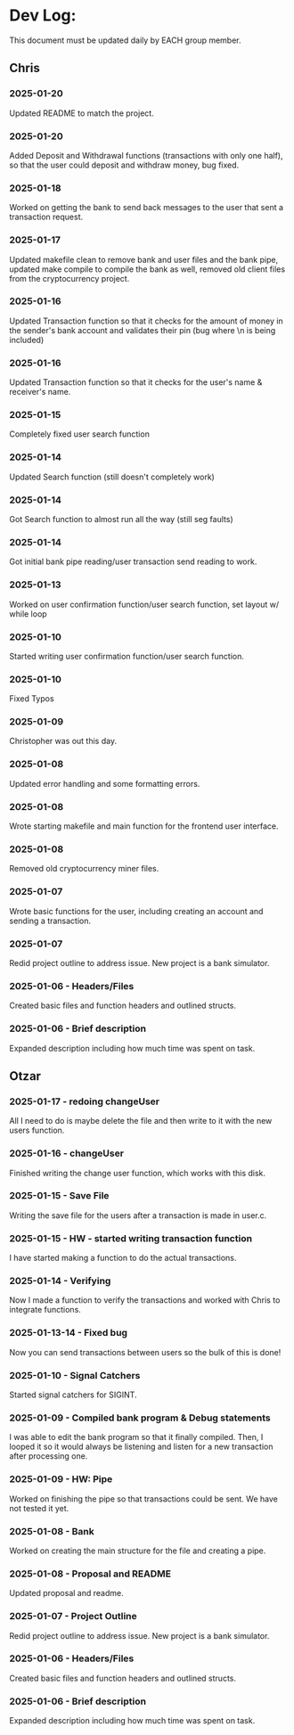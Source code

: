 # Dev Log:

This document must be updated daily by EACH group member.

## Chris
### 2025-01-20
Updated README to match the project.
### 2025-01-20
Added Deposit and Withdrawal functions (transactions with only one half), so that the user could deposit and withdraw money, bug fixed.
### 2025-01-18
Worked on getting the bank to send back messages to the user that sent a transaction request.
### 2025-01-17
Updated makefile clean to remove bank and user files and the bank pipe, updated make compile to compile the bank as well, removed old client files from the cryptocurrency project.
### 2025-01-16
Updated Transaction function so that it checks for the amount of  money in the sender's bank account and validates their pin (bug where \n is being included)
### 2025-01-16
Updated Transaction function so that it checks for the user's name & receiver's name.
### 2025-01-15
Completely fixed user search function
### 2025-01-14
Updated Search function (still doesn't completely work)
### 2025-01-14
Got Search function to almost run all the way (still seg faults)
### 2025-01-14
Got initial bank pipe reading/user transaction send reading to work.
### 2025-01-13
Worked on user confirmation function/user search function, set layout w/ while loop
### 2025-01-10
Started writing user confirmation function/user search function.
### 2025-01-10
Fixed Typos
### 2025-01-09
Christopher was out this day.
### 2025-01-08
Updated error handling and some formatting errors.
### 2025-01-08
Wrote starting makefile and main function for the frontend user interface.
### 2025-01-08
Removed old cryptocurrency miner files.
### 2025-01-07
Wrote basic functions for the user, including creating an account and sending a transaction.
### 2025-01-07
Redid project outline to address issue. New project is a bank simulator.
### 2025-01-06 - Headers/Files
Created basic files and function headers and outlined structs.
### 2025-01-06 - Brief description
Expanded description including how much time was spent on task.

## Otzar
### 2025-01-17 - redoing changeUser
All I need to do is maybe delete the file and then write to it with the new users function.
### 2025-01-16 - changeUser
Finished writing the change user function, which works with this disk.
### 2025-01-15 - Save File
Writing the save file for the users after a transaction is made in user.c.
### 2025-01-15 - HW - started writing transaction function
I have started making a function to do the actual transactions.
### 2025-01-14 - Verifying
Now I made a function to verify the transactions and worked with Chris to integrate functions.
### 2025-01-13-14 - Fixed bug
Now you can send transactions between users so the bulk of this is done!
### 2025-01-10 - Signal Catchers
Started signal catchers for SIGINT.
### 2025-01-09 - Compiled bank program & Debug statements
I was able to edit the bank program so that it finally compiled. Then, I looped it so it would always be listening and listen for a new transaction after processing one.
### 2025-01-09 - HW: Pipe
Worked on finishing the pipe so that transactions could be sent. We have not tested it yet.
### 2025-01-08 - Bank
Worked on creating the main structure for the file and creating a pipe.
### 2025-01-08 - Proposal and README
Updated proposal and readme.
### 2025-01-07 - Project Outline
Redid project outline to address issue. New project is a bank simulator.
### 2025-01-06 - Headers/Files
Created basic files and function headers and outlined structs.
### 2025-01-06 - Brief description
Expanded description including how much time was spent on task.
